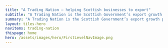 ```yaml
---
title: "A Trading Nation – helping Scottish businesses to export"
subtitle: "A Trading Nation is the Scottish Government’s export growth plan. Find out what Scotland sells to different countries, where you could sell your products or services and get help to export."
summary: "A Trading Nation is the Scottish Government’s export growth plan. Find out what Scotland sells to different countries, where you could sell your products or services and get help to export."
layout: tiles-hero
navitems: trading-nation
thispage: home
hero: /assets/images/hero/FirstLevelNavImage.png
---
```

